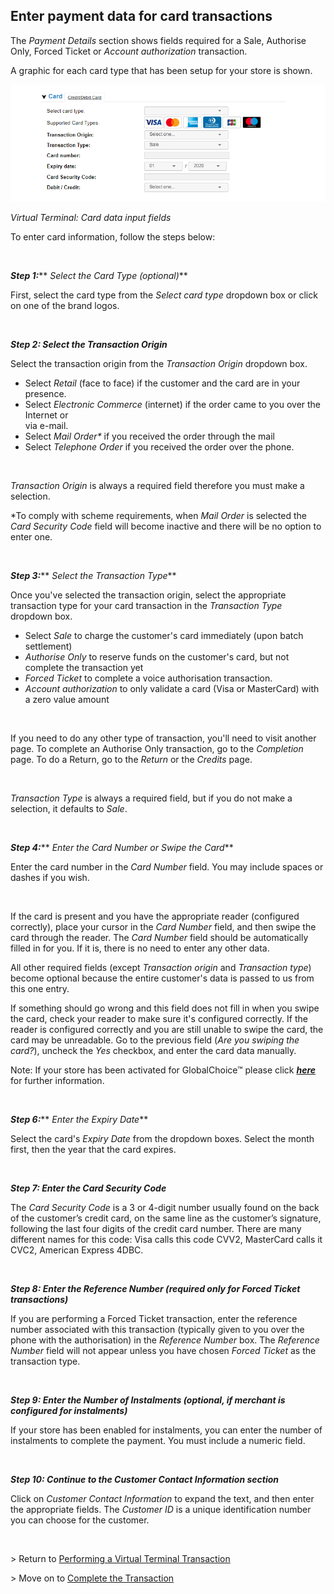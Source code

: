 Enter payment data for card transactions
---

<span>The <em>Payment Details</em> section shows fields required for a Sale, Authorise Only, Forced Ticket or <em>Account authorization</em> transaction.</span>

<span>A graphic for each card type that has been setup for your store is shown.</span>

<img alt="cardinfo" data-align="center" data-entity-type="file" data-entity-uuid="5ddb8715-55ee-4b1f-8ff6-b2afb7b24c7d" src="https://raw.githubusercontent.com/Fiserv/Internet-Payment-Gateway/develop/assets/images/cardInfo.png" /> 

<span><em><span>Virtual Terminal: Card data input fields<span>&nbsp;</span></span></em></span>

<span>To enter card information, follow the steps below:</span>

<span>&nbsp;</span>

**_<span>Step 1:</span>_**** <span><em>Select the Card Type (optional)</em></span>**

<span>First, select the card type from the <em>Select card type</em> dropdown box or click on one of the brand logos.</span>

<span>&nbsp;</span>

**_<span>Step 2: Select the Transaction Origin</span>_**

<span>Select the transaction origin from the <em>Transaction Origin</em> dropdown box.</span>

  * <span><span><span><span>Select <em>Retail</em> (face to face) if the customer and the card are in your presence. </span></span></span></span>
  * <span><span><span><span>Select <em>Electronic Commerce</em> (internet) if the order came to you over the Internet or<br /> via e-mail.</span></span></span></span>
  * <span>Select <em>Mail Order* </em>if you received the order through the mail</span>
  * <span>Select <em>Telephone Order </em>if you received the order over the phone.</span>

&nbsp;

<span><em><span>Transaction Origin</span></em><span> is always a required field therefore you must make a selection.</span></span>

<span><span>*To comply with scheme requirements, when <em>Mail Order</em> is selected the <em>Card Security Code</em> field will become inactive and there will be no option to enter one.</span></span>

<span>&nbsp;</span>

**_<span>Step 3:</span>_**** <span><em>Select the Transaction Type</em></span>**

<span>Once you've selected the transaction origin, select the appropriate transaction type for your card transaction in the <em>Transaction Type</em> dropdown box.</span>

  * <span><span><span><span>Select <em>Sale</em> to charge the customer's card immediately (upon batch settlement)</span></span></span></span>
  * <span><span><span><em><span>Authorise Only</span></em><span> to reserve funds on the customer's card, but not complete the transaction yet</span></span></span></span>
  * <span><span><span><em><span>Forced Ticket</span></em><span> to complete a voice authorisation transaction.</span></span></span></span>
  * <span><span><span><em><span>Account authorization</span></em><span> to only validate a card (Visa or MasterCard) with a zero value amount </span></span></span></span>

<span>&nbsp;</span>

<span>If you need to do any other type of transaction, you'll need to visit another page. To complete an Authorise Only transaction, go to the <em>Completion</em> page. To do a Return, go to the <em>Return</em> or the <em>Credits</em> page.</span>

<span>&nbsp;</span>

_<span>Transaction Type</span>_ <span>is always a required field, but if you do not make a selection, it defaults to <em>Sale</em>.</span>

<span>&nbsp;</span>

**_<span>Step 4:</span>_**** <span><em>Enter the Card Number or Swipe the Card</em></span>**

<span>Enter the card number in the <em>Card Number</em> field. You may include spaces or dashes if you wish.</span>

<span>&nbsp;</span>

<span>If the card is present and you have the appropriate reader (configured correctly), place your cursor in the <em>Card Number</em> field, and then swipe the card through the reader. The <em>Card Number</em> field should be automatically filled in for you. If it is, there is no need to enter any other data.</span>

<span>All other required fields (except <em>Transaction origin</em> and <em>Transaction type</em>) become optional because the entire customer's data is passed to us from this one entry.</span>

<span>If something should go wrong and this field does not fill in when you swipe the card, check your reader to make sure it's configured correctly. If the reader is configured correctly and you are still unable to swipe the card, the card may be unreadable. Go to the previous field (<em>Are you swiping the card?</em>), uncheck the <em>Yes</em> checkbox, and enter the card data manually.</span>

<span>Note: If your store has been activated for GlobalChoice™ please click <a href="http://docs.firstdata.com/org/gateway/node/57"><em><strong>here</strong></em></a> for further information.</span>

&nbsp;

**_<span>Step 6:</span>_**** <span><em>Enter the Expiry Date</em></span>**

<span>Select the card's <em>Expiry Date</em> from the dropdown boxes. Select the month first, then the year that the card expires.</span>

<span>&nbsp;</span>

**_<span>Step 7: Enter the Card Security Code</span>_**

<span>The <em>Card Security Code</em> is a 3 or 4-digit number usually found on the back of the customer’s credit card, on the same line as the customer’s signature, following the last four digits of the credit card number. There are many different names for this code: Visa calls this code CVV2, MasterCard calls it CVC2, American Express 4DBC.</span>

<span>&nbsp;</span>

**_<span>Step 8: Enter the Reference Number (required only for Forced Ticket transactions)</span>_**

<span>If you are performing a Forced Ticket transaction, enter the reference number associated with this transaction (typically given to you over the phone with the authorisation) in the <em>Reference Number </em>box. The <em>Reference Number</em> field will not appear unless you have chosen <em>Forced Ticket</em> as the transaction type.</span>

**_<span>&nbsp;</span>_**

**_<span>Step 9: Enter the Number of Instalments (optional, if merchant is configured for instalments)</span>_**

<span>If your store has been enabled for instalments, you can enter the number of instalments to complete the payment. You must include a numeric field.</span>

<span>&nbsp;</span>

**_<span>Step 10: Continue to the Customer Contact Information section</span>_**

<span>Click on <em>Customer Contact Information</em> to expand the text, and then enter the appropriate fields. The <em>Customer ID</em> is a unique identification number you can choose for the customer.</span>

&nbsp;

<span>> Return to <a href="http://docs.firstdata.com/org/gateway/node/139">Performing a Virtual Terminal Transaction</a></span>

<span>> Move on to <a href="http://docs.firstdata.com/org/gateway/node/144">Complete the Transaction</a></span>

<span>&nbsp;</span>
